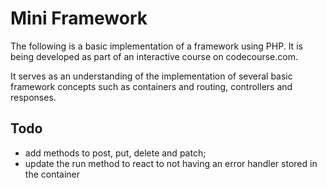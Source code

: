 # Mini Framework

The following is a basic implementation of a framework using PHP. It is being developed as part of
an interactive course on codecourse.com.

It serves as an understanding of the implementation of several basic framework concepts such as 
containers and routing, controllers and responses.

## Todo
- add methods to post, put, delete and patch;
- update the run method to react to not having an error handler stored in the container
